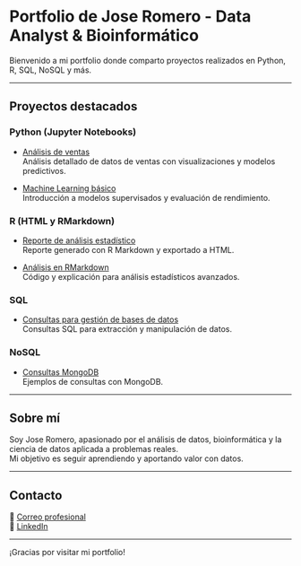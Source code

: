 # Portfolio de Jose Romero - Data Analyst & Bioinformático

Bienvenido a mi portfolio donde comparto proyectos realizados en Python, R, SQL, NoSQL y más.

---

## Proyectos destacados

### Python (Jupyter Notebooks)
- [Análisis de ventas](python_projects/proyecto1.ipynb)  
  Análisis detallado de datos de ventas con visualizaciones y modelos predictivos.

- [Machine Learning básico](python_projects/proyecto2.ipynb)  
  Introducción a modelos supervisados y evaluación de rendimiento.

### R (HTML y RMarkdown)
- [Reporte de análisis estadístico](r_projects/proyecto_html/index.html)  
  Reporte generado con R Markdown y exportado a HTML.

- [Análisis en RMarkdown](r_projects/proyecto_rmd/analisis.Rmd)  
  Código y explicación para análisis estadísticos avanzados.

### SQL
- [Consultas para gestión de bases de datos](sql_projects/consulta.sql)  
  Consultas SQL para extracción y manipulación de datos.

### NoSQL
- [Consultas MongoDB](nosql_projects/consulta_mongodb.js)  
  Ejemplos de consultas con MongoDB.

---

## Sobre mí

Soy Jose Romero, apasionado por el análisis de datos, bioinformática y la ciencia de datos aplicada a problemas reales.  
Mi objetivo es seguir aprendiendo y aportando valor con datos.

---

## Contacto

📧 [Correo profesional](mailto:joseromerodeg@gmail.com)  
🔗 [LinkedIn](https://www.linkedin.com/in/joseromerodegaetano)

---

¡Gracias por visitar mi portfolio!
